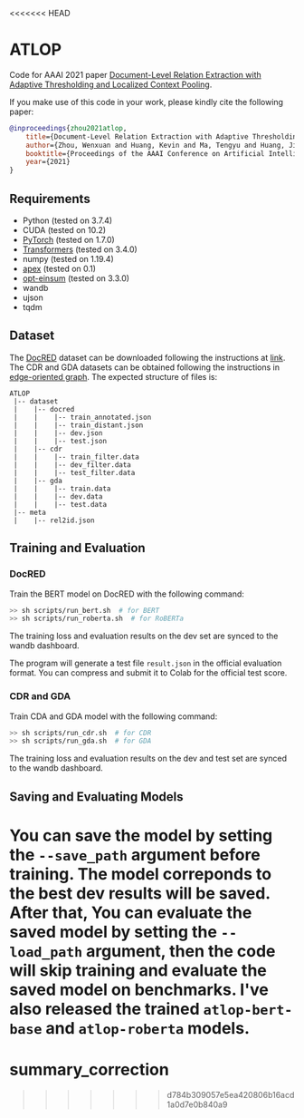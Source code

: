 <<<<<<< HEAD
# ATLOP
Code for AAAI 2021 paper [Document-Level Relation Extraction with Adaptive Thresholding and Localized Context Pooling](https://arxiv.org/abs/2010.11304).

If you make use of this code in your work, please kindly cite the following paper:

```bibtex
@inproceedings{zhou2021atlop,
	title={Document-Level Relation Extraction with Adaptive Thresholding and Localized Context Pooling},
	author={Zhou, Wenxuan and Huang, Kevin and Ma, Tengyu and Huang, Jing},
	booktitle={Proceedings of the AAAI Conference on Artificial Intelligence},
	year={2021}
}
```
## Requirements
* Python (tested on 3.7.4)
* CUDA (tested on 10.2)
* [PyTorch](http://pytorch.org/) (tested on 1.7.0)
* [Transformers](https://github.com/huggingface/transformers) (tested on 3.4.0)
* numpy (tested on 1.19.4)
* [apex](https://github.com/NVIDIA/apex) (tested on 0.1)
* [opt-einsum](https://github.com/dgasmith/opt_einsum) (tested on 3.3.0)
* wandb
* ujson
* tqdm

## Dataset
The [DocRED](https://www.aclweb.org/anthology/P19-1074/) dataset can be downloaded following the instructions at [link](https://github.com/thunlp/DocRED/tree/master/data). The CDR and GDA datasets can be obtained following the instructions in [edge-oriented graph](https://github.com/fenchri/edge-oriented-graph). The expected structure of files is:
```
ATLOP
 |-- dataset
 |    |-- docred
 |    |    |-- train_annotated.json        
 |    |    |-- train_distant.json
 |    |    |-- dev.json
 |    |    |-- test.json
 |    |-- cdr
 |    |    |-- train_filter.data
 |    |    |-- dev_filter.data
 |    |    |-- test_filter.data
 |    |-- gda
 |    |    |-- train.data
 |    |    |-- dev.data
 |    |    |-- test.data
 |-- meta
 |    |-- rel2id.json
```

## Training and Evaluation
### DocRED
Train the BERT model on DocRED with the following command:

```bash
>> sh scripts/run_bert.sh  # for BERT
>> sh scripts/run_roberta.sh  # for RoBERTa
```

The training loss and evaluation results on the dev set are synced to the wandb dashboard.

The program will generate a test file `result.json` in the official evaluation format. You can compress and submit it to Colab for the official test score.

### CDR and GDA
Train CDA and GDA model with the following command:
```bash
>> sh scripts/run_cdr.sh  # for CDR
>> sh scripts/run_gda.sh  # for GDA
```

The training loss and evaluation results on the dev and test set are synced to the wandb dashboard.

## Saving and Evaluating Models
You can save the model by setting the `--save_path` argument before training. The model correponds to the best dev results will be saved. After that, You can evaluate the saved model by setting the `--load_path` argument, then the code will skip training and evaluate the saved model on benchmarks. I've also released the trained `atlop-bert-base` and `atlop-roberta` models.
=======
# summary_correction
>>>>>>> d784b309057e5ea420806b16acd1a0d7e0b840a9
